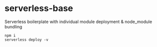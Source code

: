 # serverless-base
Serverless boilerplate with individual module deployment & node_module bundling

```
npm i
serverless deploy -v
```
